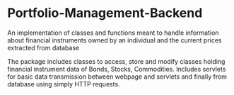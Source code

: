 # Portfolio-Management-Backend
An implementation of classes and functions meant to handle information about financial instruments owned by an individual and the current prices extracted from database

The package includes classes to access, store and modify classes holding financial instrument data of Bonds, Stocks, Commodities. 
Includes servlets for basic data transmission between webpage and servlets and finally from database using simply HTTP requests. 
